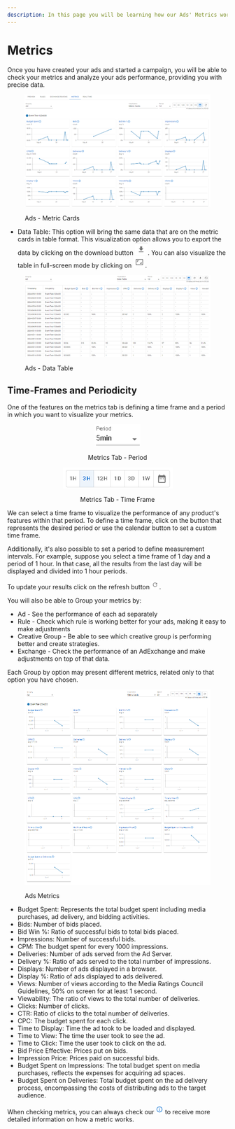 ```yaml
---
description: In this page you will be learning how our Ads' Metrics works.
---
```


# Metrics

Once you have created your ads and started a campaign, you will be able to check your metrics and analyze your ads performance, providing you with precise data.

<figure><img src="../../../.gitbook/assets/image (1) (9).png" alt=""><figcaption><p>Ads - Metric Cards</p></figcaption></figure>

* Data Table: This option will bring the same data that are on the metric cards in table format. This visualization option allows you to export the data by clicking on the download button <img src="../../../.gitbook/assets/image (125).png" alt="" data-size="line">.  You can also visualize the table in full-screen mode by clicking on ![](<../../../.gitbook/assets/image (126).png>).

<figure><img src="../../../.gitbook/assets/image (1) (9) (1).png" alt=""><figcaption><p>Ads - Data Table</p></figcaption></figure>

## Time-Frames and Periodicity

One of the features on the metrics tab is defining a time frame and a period in which you want to visualize your metrics.

<div align="center">

<figure><img src="../../../.gitbook/assets/image (119).png" alt=""><figcaption><p>Metrics Tab - Period</p></figcaption></figure>

 

<figure><img src="../../../.gitbook/assets/Captura de tela 2024-05-16 081812.png" alt=""><figcaption><p>Metrics Tab - Time Frame</p></figcaption></figure>

</div>

We can select a time frame to visualize the performance of any product's features within that period. To define a time frame, click on the button that represents the desired period or use the calendar button to set a custom time frame.

Additionally, it's also possible to set a period to define measurement intervals. For example, suppose you select a time frame of 1 day and a period of 1 hour. In that case, all the results from the last day will be displayed and divided into 1 hour periods.

To update your results click on the refresh button <img src="../../../.gitbook/assets/image (122).png" alt="" data-size="original">.

You will also be able to Group your metrics by:

* Ad - See the performance of each ad separately
* Rule - Check which rule is working better for your ads, making it easy to make adjustments
* Creative Group - Be able to see which creative group is performing better and create strategies.
* Exchange - Check the performance of an AdExchange and make adjustments on top of that data.

Each Group by option may present different metrics, related only to that option you have chosen.

<figure><img src="../../../.gitbook/assets/image (143).png" alt=""><figcaption><p>Ads Metrics</p></figcaption></figure>

* Budget Spent: Represents the total budget spent including media purchases, ad delivery, and bidding activities.
* Bids: Number of bids placed.
* Bid Win %: Ratio of successful bids to total bids placed.
* Impressions: Number of successful bids.
* CPM: The budget spent for every 1000 impressions.
* Deliveries: Number of ads served from the Ad Server.
* Delivery %: Ratio of ads served to the total number of impressions.
* Displays: Number of ads displayed in a browser.
* Display %: Ratio of ads displayed to ads delivered.
* Views: Number of views according to the Media Ratings Council Guidelines, 50% on screen for at least 1 second.
* Viewability: The ratio of views to the total number of deliveries.
* Clicks: Number of clicks.
* CTR: Ratio of clicks to the total number of deliveries.
* CPC: The budget spent for each click.
* Time to Display: Time the ad took to be loaded and displayed.
* Time to View: The time the user took to see the ad.
* Time to Click: Time the user took to click on the ad.
* Bid Price Effective: Prices put on bids.
* Impression Price: Prices paid on successful bids.
* Budget Spent on Impressions: The total budget spent on media purchases, reflects the expenses for acquiring ad spaces.
* Budget Spent on Deliveries: Total budget spent on the ad delivery process, encompassing the costs of distributing ads to the target audience.

When checking metrics, you can always check our <img src="../../../.gitbook/assets/image (28) (2).png" alt="Information" data-size="line"> to receive more detailed information on how a metric works.
